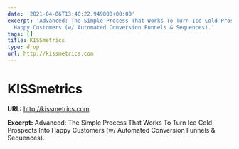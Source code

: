 ```yaml
---
date: '2021-04-06T13:40:22.949000+00:00'
excerpt: 'Advanced: The Simple Process That Works To Turn Ice Cold Prospects Into
  Happy Customers (w/ Automated Conversion Funnels & Sequences).'
tags: []
title: KISSmetrics
type: drop
url: http://kissmetrics.com
---
```


# KISSmetrics

**URL:** http://kissmetrics.com

**Excerpt:** Advanced: The Simple Process That Works To Turn Ice Cold Prospects Into Happy Customers (w/ Automated Conversion Funnels & Sequences).
